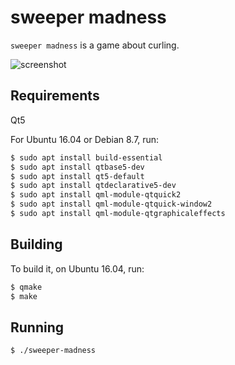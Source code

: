 # sweeper madness

`sweeper madness` is a game about curling.

![screenshot](/sweeper-madness.gif)

## Requirements

Qt5

For Ubuntu 16.04 or Debian 8.7, run:

```bash
$ sudo apt install build-essential
$ sudo apt install qtbase5-dev
$ sudo apt install qt5-default
$ sudo apt install qtdeclarative5-dev
$ sudo apt install qml-module-qtquick2
$ sudo apt install qml-module-qtquick-window2
$ sudo apt install qml-module-qtgraphicaleffects 
```

## Building

To build it, on Ubuntu 16.04, run:

```bash
$ qmake
$ make
```

## Running

```bash
$ ./sweeper-madness
```
